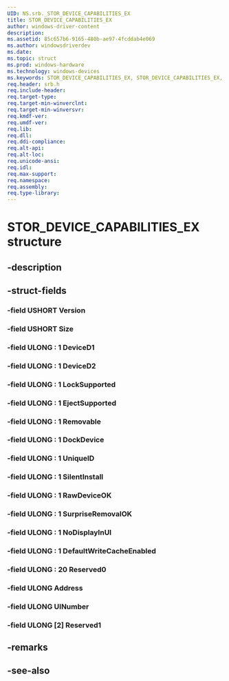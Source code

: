 ```yaml
---
UID: NS.srb._STOR_DEVICE_CAPABILITIES_EX
title: STOR_DEVICE_CAPABILITIES_EX
author: windows-driver-content
description: 
ms.assetid: 85c657b6-9165-480b-ae97-4fcddab4e069
ms.author: windowsdriverdev
ms.date: 
ms.topic: struct
ms.prod: windows-hardware
ms.technology: windows-devices
ms.keywords: STOR_DEVICE_CAPABILITIES_EX, STOR_DEVICE_CAPABILITIES_EX, *PSTOR_DEVICE_CAPABILITIES_EX
req.header: srb.h
req.include-header:
req.target-type:
req.target-min-winverclnt:
req.target-min-winversvr:
req.kmdf-ver:
req.umdf-ver:
req.lib:
req.dll:
req.ddi-compliance:
req.alt-api:
req.alt-loc:
req.unicode-ansi:
req.idl:
req.max-support:
req.namespace:
req.assembly:
req.type-library:
---
```


# STOR_DEVICE_CAPABILITIES_EX structure

## -description



## -struct-fields

### -field USHORT Version			
 	
### -field USHORT Size			
 	
### -field ULONG  : 1 DeviceD1			
 	
### -field ULONG  : 1 DeviceD2			
 	
### -field ULONG  : 1 LockSupported			
 	
### -field ULONG  : 1 EjectSupported			
 	
### -field ULONG  : 1 Removable			
 	
### -field ULONG  : 1 DockDevice			
 	
### -field ULONG  : 1 UniqueID			
 	
### -field ULONG  : 1 SilentInstall			
 	
### -field ULONG  : 1 RawDeviceOK			
 	
### -field ULONG  : 1 SurpriseRemovalOK			
 	
### -field ULONG  : 1 NoDisplayInUI			
 	
### -field ULONG  : 1 DefaultWriteCacheEnabled			
 	
### -field ULONG  : 20 Reserved0			
 	
### -field ULONG Address			
 	
### -field ULONG UINumber			
 	
### -field ULONG [2] Reserved1			
 	
## -remarks

## -see-also